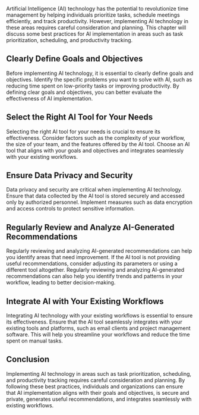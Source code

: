 

Artificial Intelligence (AI) technology has the potential to revolutionize time management by helping individuals prioritize tasks, schedule meetings efficiently, and track productivity. However, implementing AI technology in these areas requires careful consideration and planning. This chapter will discuss some best practices for AI implementation in areas such as task prioritization, scheduling, and productivity tracking.

Clearly Define Goals and Objectives
-----------------------------------

Before implementing AI technology, it is essential to clearly define goals and objectives. Identify the specific problems you want to solve with AI, such as reducing time spent on low-priority tasks or improving productivity. By defining clear goals and objectives, you can better evaluate the effectiveness of AI implementation.

Select the Right AI Tool for Your Needs
---------------------------------------

Selecting the right AI tool for your needs is crucial to ensure its effectiveness. Consider factors such as the complexity of your workflow, the size of your team, and the features offered by the AI tool. Choose an AI tool that aligns with your goals and objectives and integrates seamlessly with your existing workflows.

Ensure Data Privacy and Security
--------------------------------

Data privacy and security are critical when implementing AI technology. Ensure that data collected by the AI tool is stored securely and accessed only by authorized personnel. Implement measures such as data encryption and access controls to protect sensitive information.

Regularly Review and Analyze AI-Generated Recommendations
---------------------------------------------------------

Regularly reviewing and analyzing AI-generated recommendations can help you identify areas that need improvement. If the AI tool is not providing useful recommendations, consider adjusting its parameters or using a different tool altogether. Regularly reviewing and analyzing AI-generated recommendations can also help you identify trends and patterns in your workflow, leading to better decision-making.

Integrate AI with Your Existing Workflows
-----------------------------------------

Integrating AI technology with your existing workflows is essential to ensure its effectiveness. Ensure that the AI tool seamlessly integrates with your existing tools and platforms, such as email clients and project management software. This will help you streamline your workflows and reduce the time spent on manual tasks.

Conclusion
----------

Implementing AI technology in areas such as task prioritization, scheduling, and productivity tracking requires careful consideration and planning. By following these best practices, individuals and organizations can ensure that AI implementation aligns with their goals and objectives, is secure and private, generates useful recommendations, and integrates seamlessly with existing workflows.
